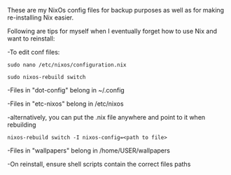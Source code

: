 These are my NixOs config files for backup purposes as well as for making re-installing Nix easier.

Following are tips for myself when I eventually forget how to use Nix and want to reinstall:

-To edit conf files:

  ``sudo nano /etc/nixos/configuration.nix``
  
  ``sudo nixos-rebuild switch``

-Files in "dot-config" belong in ~/.config

-Files in "etc-nixos" belong in /etc/nixos

   -alternatively, you can put the .nix file anywhere and point to it when rebuilding
  
  ``nixos-rebuild switch -I nixos-config=<path to file>``

-Files in "wallpapers" belong in /home/USER/wallpapers

-On reinstall, ensure shell scripts contain the correct files paths
